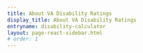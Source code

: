 ```yaml
---
title: About VA Disability Ratings
display_title: About VA Disability Ratings
entryname: disability-calculator
layout: page-react-sidebar.html
# order: 1
---
```

<!-- <nav aria-label="Breadcrumb" aria-live="polite" class="va-nav-breadcrumbs"
id="va-breadcrumbs">
  <ul class="row va-nav-breadcrumbs-list columns" id="va-breadcrumbs-list">
    <li><a href="/">Home</a></li>
    <li><a href="/disability/">Disability</a></li>
    <li><a aria-current="page" href="/disability/about-disability-ratings/">About Disability Ratings</a></li>
  </ul>
</nav> -->
